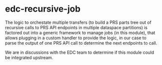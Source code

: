 # edc-recursive-job

The logic to orchestate multiple transfers (to build a PRS parts tree out
of recursive calls to PRS API endpoints in multiple dataspace partitions)
is factored out into a generic framework to manage jobs (in this module),
that allows plugging in a custom handler to provide the logic, in our case
to parse the output of one PRS API call to determine the next endpoints to
call.

We are in discussions with the EDC team to determine if this module
could be integrated upstream.
